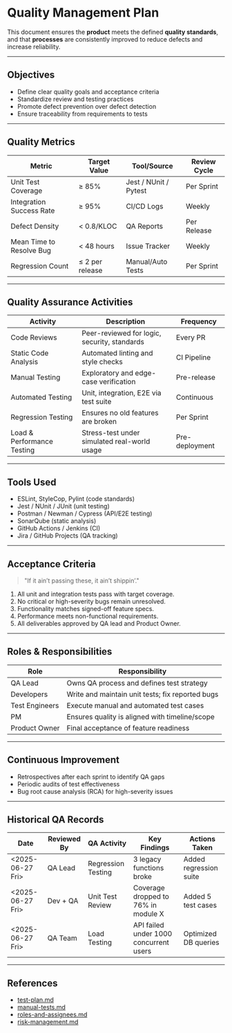 <!--
START OF: quality-management.md
Purpose: This document outlines the processes and standards for ensuring software quality during the project lifecycle. It aligns with industry QA practices and draws from "Software Project Management" by Bob Hughes et al.
Update Frequency: Update this document at the start of each sprint and after major test cycles or reviews.
Location: docs/project-management/quality-management.md
-->

# Quality Management Plan

This document ensures the **product** meets the defined **quality standards**, and that **processes** are consistently improved to reduce defects and increase reliability.

---

## Objectives

- Define clear quality goals and acceptance criteria
- Standardize review and testing practices
- Promote defect prevention over defect detection
- Ensure traceability from requirements to tests

---

## Quality Metrics

| Metric                   | Target Value    | Tool/Source           | Review Cycle |
|--------------------------|-----------------|-----------------------|--------------|
| Unit Test Coverage       | ≥ 85%           | Jest / NUnit / Pytest | Per Sprint   |
| Integration Success Rate | ≥ 95%           | CI/CD Logs            | Weekly       |
| Defect Density           | < 0.8/KLOC      | QA Reports            | Per Release  |
| Mean Time to Resolve Bug | < 48 hours      | Issue Tracker         | Weekly       |
| Regression Count         | ≤ 2 per release | Manual/Auto Tests     | Per Sprint   |

---

## Quality Assurance Activities

| Activity                   | Description                                  | Frequency      |
|----------------------------|----------------------------------------------|----------------|
| Code Reviews               | Peer-reviewed for logic, security, standards | Every PR       |
| Static Code Analysis       | Automated linting and style checks           | CI Pipeline    |
| Manual Testing             | Exploratory and edge-case verification       | Pre-release    |
| Automated Testing          | Unit, integration, E2E via test suite        | Continuous     |
| Regression Testing         | Ensures no old features are broken           | Per Sprint     |
| Load & Performance Testing | Stress-test under simulated real-world usage | Pre-deployment |

---

## Tools Used

- ESLint, StyleCop, Pylint (code standards)
- Jest / NUnit / JUnit (unit testing)
- Postman / Newman / Cypress (API/E2E testing)
- SonarQube (static analysis)
- GitHub Actions / Jenkins (CI)
- Jira / GitHub Projects (QA tracking)

---

## Acceptance Criteria

> "If it ain’t passing these, it ain’t shippin’."

1. All unit and integration tests pass with target coverage.
2. No critical or high-severity bugs remain unresolved.
3. Functionality matches signed-off feature specs.
4. Performance meets non-functional requirements.
5. All deliverables approved by QA lead and Product Owner.

---

## Roles & Responsibilities

| Role           | Responsibility                                   |
|----------------|--------------------------------------------------|
| QA Lead        | Owns QA process and defines test strategy        |
| Developers     | Write and maintain unit tests; fix reported bugs |
| Test Engineers | Execute manual and automated test cases          |
| PM             | Ensures quality is aligned with timeline/scope   |
| Product Owner  | Final acceptance of feature readiness            |

---

## Continuous Improvement

- Retrospectives after each sprint to identify QA gaps
- Periodic audits of test effectiveness
- Bug root cause analysis (RCA) for high-severity issues

---

## Historical QA Records

| Date             | Reviewed By | QA Activity        | Key Findings                           | Actions Taken          |
|------------------|-------------|--------------------|----------------------------------------|------------------------|
| <2025-06-27 Fri> | QA Lead     | Regression Testing | 3 legacy functions broke               | Added regression suite |
| <2025-06-27 Fri> | Dev + QA    | Unit Test Review   | Coverage dropped to 76% in module X    | Added 5 test cases     |
| <2025-06-27 Fri> | QA Team     | Load Testing       | API failed under 1000 concurrent users | Optimized DB queries   |

---

## References

- [test-plan.md](../qa/test-plan.md)
- [manual-tests.md](../qa/manual-tests.md)
- [roles-and-assignees.md](roles-and-assignees.md)
- [risk-management.md](risk-management.md)

<!-- END OF quality-management.md -->
